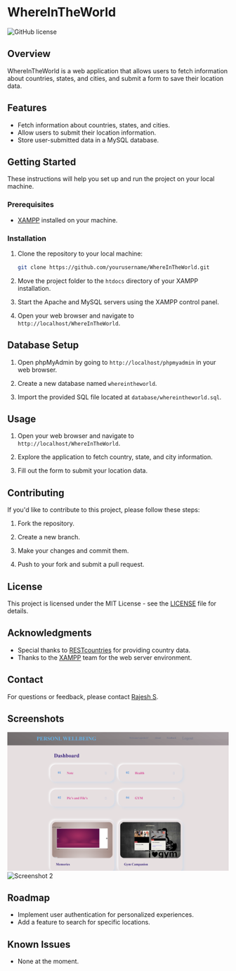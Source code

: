 
# WhereInTheWorld

![GitHub license](https://img.shields.io/badge/license-MIT-blue.svg)

## Overview

WhereInTheWorld is a web application that allows users to fetch information about countries, states, and cities, and submit a form to save their location data.

## Features

- Fetch information about countries, states, and cities.
- Allow users to submit their location information.
- Store user-submitted data in a MySQL database.

## Getting Started

These instructions will help you set up and run the project on your local machine.

### Prerequisites

- [XAMPP](https://www.apachefriends.org/index.html) installed on your machine.

### Installation

1. Clone the repository to your local machine:

   ```bash
   git clone https://github.com/yourusername/WhereInTheWorld.git
   ```

2. Move the project folder to the `htdocs` directory of your XAMPP installation.

3. Start the Apache and MySQL servers using the XAMPP control panel.

4. Open your web browser and navigate to `http://localhost/WhereInTheWorld`.

## Database Setup

1. Open phpMyAdmin by going to `http://localhost/phpmyadmin` in your web browser.

2. Create a new database named `whereintheworld`.

3. Import the provided SQL file located at `database/whereintheworld.sql`.

## Usage

1. Open your web browser and navigate to `http://localhost/WhereInTheWorld`.

2. Explore the application to fetch country, state, and city information.

3. Fill out the form to submit your location data.

## Contributing

If you'd like to contribute to this project, please follow these steps:

1. Fork the repository.

2. Create a new branch.

3. Make your changes and commit them.

4. Push to your fork and submit a pull request.

## License

This project is licensed under the MIT License - see the [LICENSE](LICENSE) file for details.

## Acknowledgments

- Special thanks to [RESTcountries](https://restcountries.com/) for providing country data.
- Thanks to the [XAMPP](https://www.apachefriends.org/index.html) team for the web server environment.

## Contact

For questions or feedback, please contact [Rajesh S](mailto:rajeshs09858@gmail.com).

## Screenshots

![Screenshot 1](screenshots/screenshot1.png)
![Screenshot 2](screenshots/screenshot2.png)

## Roadmap

- Implement user authentication for personalized experiences.
- Add a feature to search for specific locations.

## Known Issues

- None at the moment.
```
